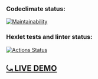 ### Codeclimate status:

[![Maintainability](https://api.codeclimate.com/v1/badges/84df7a897759697ee46d/maintainability)](https://codeclimate.com/github/AllegroGH/frontend-project-11/maintainability)

### Hexlet tests and linter status:

[![Actions Status](https://github.com/AllegroGH/frontend-project-11/actions/workflows/hexlet-check.yml/badge.svg)](https://github.com/AllegroGH/frontend-project-11/actions)

## [⤿ LIVE DEMO](https://frontend-project-11-3yzf572uf-allegroghs-projects.vercel.app/)
